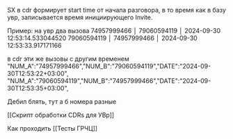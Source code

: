 SX в cdr формирует start time от начала разговора, в то время как в базу увр, записывается время инициирующего Invite.

Пример:
на увр два вызова
74957999466 │ 79060594119 │ 2024-09-30 12:53:14.533044520
79060594119 │ 74957999466 │ 2024-09-30 12:53:33.917171166

в cdr эти же вызовы с другим временем
"NUM_A":"74957999466","NUM_B":"79060594119","DATE":"2024-09-30T12:53:22+03:00",
"NUM_A":"79060594119","NUM_B":"74957999466","DATE":"2024-09-30T12:53:35+03:00",

Дебил блять, тут а б номера разные

[[Скрипт обработки CDRs для УВр]]

Как проходить [[Тесты ГРЧЦ]]

